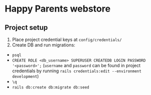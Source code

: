 # Happy Parents webstore

## Project setup
1. Place project credential keys at `config/credentials/`
2. Create DB and run migrations: 
- `psql`
- `CREATE ROLE <db_username> SUPERUSER CREATEDB LOGIN PASSWORD '<password>';` (`username` and `password` can be found in project credentials by running `rails credentials:edit --environment development`)
- `\q`
- `rails db:create db:migrate db:seed`